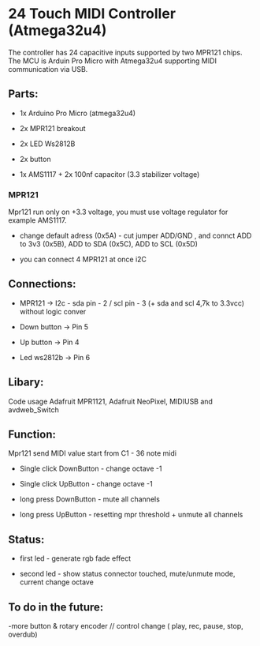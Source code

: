 # 24 Touch MIDI Controller (Atmega32u4) 
The controller has 24 capacitive inputs supported by two MPR121 chips. The MCU is Arduin Pro Micro with Atmega32u4 supporting MIDI communication via USB.

## Parts:
- 1x Arduino Pro Micro (atmega32u4)

- 2x MPR121 breakout

- 2x LED Ws2812B

- 2x  button

- 1x AMS1117 +  2x 100nf capacitor (3.3 stabilizer voltage)

### MPR121
 
Mpr121 run only on +3.3 voltage, you must use voltage regulator for example AMS1117.
- change default adress (0x5A) - cut jumper ADD/GND , and connct ADD to 3v3 (0x5B), ADD to SDA (0x5C), ADD to SCL (0x5D)

- you can connect 4 MPR121 at once i2C

## Connections:

- MPR121 → I2c - sda pin - 2 / scl pin - 3  (+ sda and scl 4,7k  to 3.3vcc) without logic conver

- Down button → Pin 5

- Up button → Pin 4

- Led ws2812b → Pin  6



## Libary:

Code usage Adafruit MPR1121, Adafruit NeoPixel, MIDIUSB and avdweb_Switch 

## Function:

Mpr121 send MIDI value start from C1 - 36 note midi


- Single click DownButton - change octave -1

- Single click UpButton - change octave -1

- long press DownButton - mute all channels

- long press UpButton - resetting mpr threshold + unmute all channels


## Status:

- first led - generate rgb fade effect

- second led - show status connector touched, mute/unmute mode, current change octave





## To do in the future:

-more button & rotary encoder // control change ( play, rec, pause, stop, overdub)
